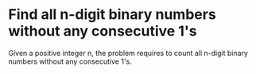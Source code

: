 





# Find all n-digit binary numbers without any consecutive 1's

Given a positive integer n, the problem requires to count all n-digit binary numbers
without any consecutive 1's.

